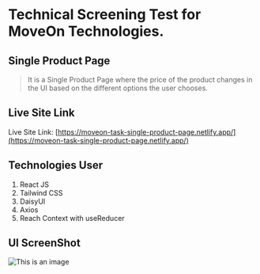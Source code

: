 # Technical Screening Test for MoveOn Technologies.

## Single Product Page

> It is a Single Product Page where the price of the product changes in the UI based on the different options the user chooses.

## Live Site Link

Live Site Link: [https://moveon-task-single-product-page.netlify.app/](https://moveon-task-single-product-page.netlify.app/)

## Technologies User

1. React JS
2. Tailwind CSS
3. DaisyUI
4. Axios
5. Reach Context with useReducer

## UI ScreenShot

![This is an image](https://i.ibb.co/vccYYVp/single-product-page.jpg)
